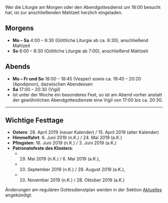 Wer die Liturgie am Morgen oder den Abendgottesdienst um 18:00 besucht hat, ist zur anschließenden Mahlzeit herzlich eingeladen.

## Morgens
- **Mo – Sa** 4:00 – 6:30 (Göttliche Liturgie ab ca. 6:30), anschließend Mahlzeit
- **So** 6:00 – 8:30 (Göttliche Liturgie ab 7:00), anschließend Mahlzeit

## Abends
- **Mo – Fr und So** 18:00 – 18:45 (Vesper) sowie ca. 19:45 – 20:20 (Apodipnon), dazwischen Abendessen
- **Sa** 17:00 – 20:30 (Vigil)
- Ist unter der Woche ein besonderes Fest, so ist am Abend vorher anstatt der gewöhnlichen Abendgottesdienste eine Vigil von 17:00 bis ca. 20:30.

<hr>

## Wichtige Festtage
- **Ostern**: 28. April 2019 (neuer Kalender) / 15. April 2019 (alter Kalender)
- **Himmelfahrt**: 6. Juni 2019 (n.K.) / 24. Mai 2019 (a.K.)
- **Pfingsten**: 16. Juni 2019 (n.K.) / 3. Juni 2019 (a.K.)
- **Patronatsfeste des Klosters**: 
  - 19. Mai 2019 (n.K.) / 6. Mai 2019 (a.K.),
  - 10. September 2019 (n.K.) / 28. August 2019 (a.K.),
  - 10. November 2019 (n.K.) / 28. Oktober 2019 (a.K.)

Änderungen am regulären Gottesdienstplan werden in der Sektion [Aktuelles](https://www.hiobmon.org/news/) angekündigt.